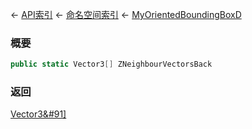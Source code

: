 ← [API索引](Api-Index) ← [命名空间索引](Namespace-Index) ← [MyOrientedBoundingBoxD](VRageMath.MyOrientedBoundingBoxD)

### 概要

```csharp
public static Vector3[] ZNeighbourVectorsBack
```

### 返回

[Vector3&#91&#93;](VRageMath.Vector3&#91&#93;)

